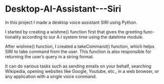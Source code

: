 # Desktop-AI-Assistant---Siri

In this project I made a desktop voice assistant SIRI using Python.

I started by creating a wishme() function first that gives the greeting func‐ tionality according to our A.I system time using the datetime module.

After wishme() function, I created a takeCommand() function, which helps SIRI to take command from the user. This function is also responsible for returning the user’s query in a string format.

It can do various tasks such as sending emails on your behalf, searching Wikipedia, opening websites like Google, Youtube, etc., in a web browser, or any application with a single voice command.
